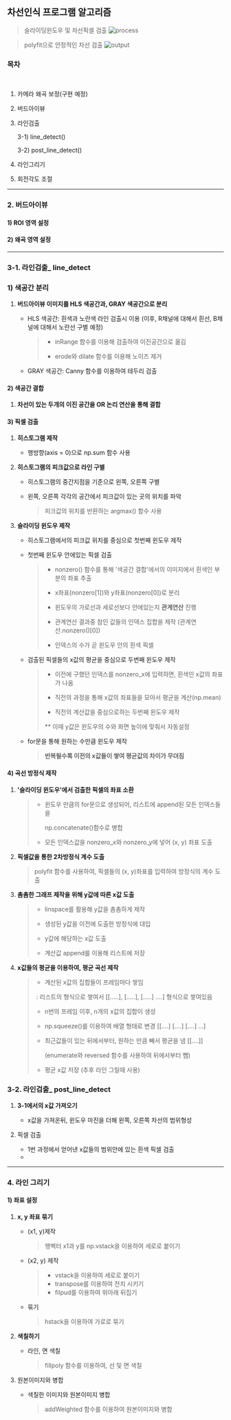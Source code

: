 ## 차선인식 프로그램 알고리즘

> 슬라이딩윈도우 및 차선픽셀 검출
![process](./process.gif)

> polyfit으로 안정적인 차선 검출
![output](./out.gif)


### 목차

​	

1. 카메라 왜곡 보정(구현 예정)

2. 버드아이뷰

3. 라인검출

   3-1) line_detect()

   3-2) post_line_detect()

4. 라인그리기

5. 회전각도 조절



-----------

### 2. 버드아이뷰



#### 1) ROI 영역 설정



#### 2) 왜곡 영역 설정





------

### 3-1. 라인검출_ line_detect



### 1) 색공간 분리

1. **버드아이뷰 이미지를 HLS 색공간과, GRAY 색공간으로 분리**

    - HLS 색공간: 흰색과 노란색 라인 검출시 이용 (이후, R채널에 대해서 흰선, B채널에 대해서 노란선 구별 예정)

      > - inRange 함수를 이용해 검출하여 이진공간으로 옮김
      >
      > - erode와 dilate 함수를 이용해 노이즈 제거

    - GRAY 색공간: Canny 함수를 이용하여 테두리 검출



#### 2) 색공간 결합

1. **차선이 있는 두개의 이진 공간을 OR 논리 연산을 통해 결합**



#### 3) 픽셀 검출

1. **히스토그램 제작**

   - 행방향(axis = 0)으로 np.sum 함수 사용

     

2. **히스토그램의 피크값으로 라인 구별**

   - 히스토그램의 중간지점을 기준으로 왼쪽, 오른쪽 구별

   - 왼쪽, 오른쪽 각각의 공간에서 피크값이 있는 곳의 위치를 파악

     > 피크값의 위치를 반환하는 argmax() 함수 사용

     

3. **슬라이딩 윈도우 제작**

   - 히스토그램에서의 피크값 위치를 중심으로 첫번째 윈도우 제작

   - 첫번째 윈도우 안에있는 픽셀 검출

     > - nonzero() 함수를 통해 '색공간 결합'에서의 이미지에서 흰색인 부분의 좌표 추출
     >
     > - x좌표(nonzero[1])와 y좌표(nonzero[0])로 분리
     >
     > - 윈도우의 가로선과 세로선보다 안에있는지 **관계연산** 진행
     >
     > - 관계연산 결과중 참인 값들의 인덱스 집합을 제작 (관계연산.nonzero()[0])
     >
     > - 인덱스의 수가 곧 윈도우 안의 흰색 픽셀

   - 검출된 픽셀들의 x값의 평균을 중심으로 두번째 윈도우 제작

     > - 이전에 구했던 인덱스를 nonzero_x에 입력하면, 흰색인 x값의 좌표가 나옴
     >
     > - 직전의 과정을 통해 x값의 좌표들을 모아서 평균을 계산(np.mean)
     >
     > - 직전의 계산값을 중심으로하는 두번째 윈도우 제작
     >
     > 
     >
     > ** 이때 y값은 윈도우의 수와 화면 높이에 맞춰서 자동설정

   - for문을 통해 원하는 수만큼 윈도우 제작

     > **반복될수록 이전의 x값들이 쌓여 평균값의 차이가 무뎌짐**

     

#### 4) 곡선 방정식 제작

1. **'슬라이딩 윈도우'에서 검출한 픽셀의 좌표 소환**

   > - 윈도우 만큼의 for문으로 생성되어, 리스트에 append된 모든 인덱스들을 
   >
   >   np.concatenate()함수로 병합
   >
   > - 모든 인덱스값을 nonzero_x와 nonzero_y에 넣어 (x, y) 좌표 도출

2. **픽셀값을 통한 2차방정식 계수 도출**

   > polyfit 함수를 사용하여, 픽셀들의 (x, y)좌표를 입력하여 방정식의 계수 도출

3. **촘촘한 그래프 제작을 위해 y값에 따른 x값 도출**

   > - linspace를 활용해 y값을 촘촘하게 제작
   >
   > - 생성된 y값을 이전에 도출한 방정식에 대입
   >
   > - y값에 해당하는 x값 도출
   >
   > - 계산값 append를 이용해 리스트에 저장

4. **x값들의 평균을 이용하여, 평균 곡선 제작**

   > - 계산된 x값의 집합들이 프레임마다 쌓임
   >
   > ​	: 리스트의 형식으로 쌓여서 [[.....], [.....], [.....] ....] 형식으로 쌓여있음
   >
   > - n번의 프레임 이후, n개의 x값의 집합이 생성
   >
   > - np.squeeze()를 이용하여 배열 형태로 변경 [[....] [....] [....] ...]
   >
   > - 최근값들이 있는 뒤에서부터, 원하는 만큼 빼서 평균을 냄 [[....]]
   >
   >   (enumerate와 reversed 함수를 사용하여 뒤에서부터 뺌)
   >
   > - 평균 x값 저장 (추후 라인 그릴때 사용)




### 3-2. 라인검출_ post_line_detect

1. **3-1에서의 x값 가져오기**
   - x값을 가져온뒤, 윈도우 마진을 더해 왼쪽, 오른쪽 차선의 범위형성



2. 픽셀 검출
   - 1번 과정에서 얻어낸 x값들의 범위안에 있는 흰색 픽셀 검출
   - 







-----

### 4. 라인 그리기



#### 1) 좌표 설정

1. **x, y 좌표 묶기**

   - (x1, y)제작

     > 행벡터 x1과 y를 np.vstack을 이용하여 세로로 붙이기 

   - (x2, y) 제작

     > - vstack을 이용하여 세로로 붙이기
     > - transpose를 이용하여 전치 시키기
     > - filpud를 이용하여 위아래 뒤집기

   - 묶기

     > hstack을 이용하여 가로로 묶기

2. **색칠하기**

   - 라인, 면 색칠

     > fillpoly 함수를 이용하여, 선 및 면 색칠

3. 원본이미지와 병합

   - 색칠한 이미지와 원본이미지 병합

     > addWeighted 함수를 이용하여 원본이미지와 병합





